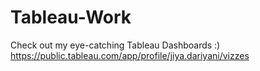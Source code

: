 # Tableau-Work
Check out my eye-catching Tableau Dashboards :)
https://public.tableau.com/app/profile/jiya.dariyani/vizzes
